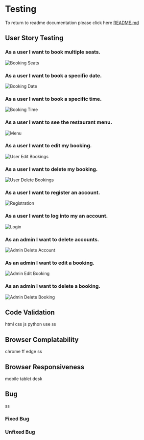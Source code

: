 # Testing

To return to readme documentation please click here [README.md](README.md)

## User Story Testing

### As a user I want to book multiple seats.
![Booking Seats](documentation/features/reservation_form_filled.png)

### As a user I want to book a specific date.
![Booking Date](documentation/features/reservation_form_filled.png)

### As a user I want to book a specific time.
![Booking Time](documentation/features/reservation_form_filled.png)

### As a user I want to see the restaurant menu.
![Menu](documentation/features/menu_page.png)

### As a user I want to edit my booking.
![User Edit Bookings](documentation/features/update_reservation.png)

### As a user I want to delete my booking.
![User Delete Bookings](documentation/features/delete_confirmation.png)

### As a user I want to register an account.
![Registration](documentation/features/registration_page.png)

### As a user I want to log into my an account.
![Login](documentation/features/log_in.png)

### As an admin I want to delete accounts.
![Admin Delete Account](documentation/testing/delete_user_accounts.png)

### As an admin I want to edit a booking.
![Admin Edit Booking](documentation/testing/manage_reservations_admin.png)

### As an admin I want to delete a booking.
![Admin Delete Booking](documentation/testing/manage_reservations_admin.png)


## Code Validation
html css js python use ss

## Browser Complatability
chrome ff edge ss

## Browser Responsiveness
mobile tablet desk

## Bug
ss
### Fixed Bug

### Unfixed Bug